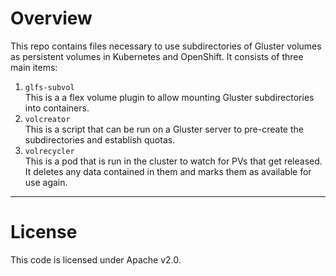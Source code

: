 # Overview

This repo contains files necessary to use subdirectories of Gluster volumes as
persistent volumes in Kubernetes and OpenShift. It consists of three main items:

1. `glfs-subvol`  
   This is a a flex volume plugin to allow mounting Gluster subdirectories into
containers.
2. `volcreator`  
   This is a script that can be run on a Gluster server to pre-create the
   subdirectories and establish quotas.
3. `volrecycler`  
   This is a pod that is run in the cluster to watch for PVs that get released.
   It deletes any data contained in them and marks them as available for use
   again.


---
# License

This code is licensed under Apache v2.0.
